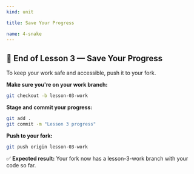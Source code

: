 ```yaml
---
kind: unit

title: Save Your Progress

name: 4-snake
---
```


## 🎯 End of Lesson 3 — Save Your Progress

To keep your work safe and accessible, push it to your fork.

**Make sure you're on your work branch:**
```bash
git checkout -b lesson-03-work
```

**Stage and commit your progress:**
```bash
git add .
git commit -m "Lesson 3 progress"
```

**Push to your fork:**
```bash
git push origin lesson-03-work
```

✅ **Expected result:** Your fork now has a lesson-3-work branch with your code so far.
